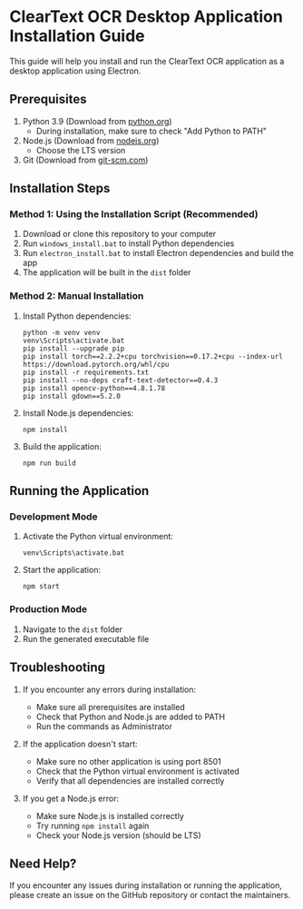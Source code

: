 # ClearText OCR Desktop Application Installation Guide

This guide will help you install and run the ClearText OCR application as a desktop application using Electron.

## Prerequisites

1. Python 3.9 (Download from [python.org](https://www.python.org/downloads/))
   - During installation, make sure to check "Add Python to PATH"
2. Node.js (Download from [nodejs.org](https://nodejs.org/))
   - Choose the LTS version
3. Git (Download from [git-scm.com](https://git-scm.com/download/win))

## Installation Steps

### Method 1: Using the Installation Script (Recommended)

1. Download or clone this repository to your computer
2. Run `windows_install.bat` to install Python dependencies
3. Run `electron_install.bat` to install Electron dependencies and build the app
4. The application will be built in the `dist` folder

### Method 2: Manual Installation

1. Install Python dependencies:
   ```
   python -m venv venv
   venv\Scripts\activate.bat
   pip install --upgrade pip
   pip install torch==2.2.2+cpu torchvision==0.17.2+cpu --index-url https://download.pytorch.org/whl/cpu
   pip install -r requirements.txt
   pip install --no-deps craft-text-detector==0.4.3
   pip install opencv-python==4.8.1.78
   pip install gdown==5.2.0
   ```

2. Install Node.js dependencies:
   ```
   npm install
   ```

3. Build the application:
   ```
   npm run build
   ```

## Running the Application

### Development Mode
1. Activate the Python virtual environment:
   ```
   venv\Scripts\activate.bat
   ```
2. Start the application:
   ```
   npm start
   ```

### Production Mode
1. Navigate to the `dist` folder
2. Run the generated executable file

## Troubleshooting

1. If you encounter any errors during installation:
   - Make sure all prerequisites are installed
   - Check that Python and Node.js are added to PATH
   - Run the commands as Administrator

2. If the application doesn't start:
   - Make sure no other application is using port 8501
   - Check that the Python virtual environment is activated
   - Verify that all dependencies are installed correctly

3. If you get a Node.js error:
   - Make sure Node.js is installed correctly
   - Try running `npm install` again
   - Check your Node.js version (should be LTS)

## Need Help?

If you encounter any issues during installation or running the application, please create an issue on the GitHub repository or contact the maintainers. 